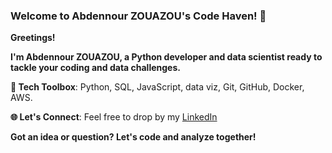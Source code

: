 ### Welcome to Abdennour ZOUAZOU's Code Haven! 👋    


**Greetings!**

**I'm Abdennour ZOUAZOU, a Python developer and data scientist ready to tackle your coding and data challenges.**

**🔧 Tech Toolbox**: Python, SQL, JavaScript, data viz, Git, GitHub, Docker, AWS. 

**🌐 Let's Connect**: Feel free to drop by my [LinkedIn](https://www.linkedin.com/in/zouazou)

**Got an idea or question? Let's code and analyze together!**
